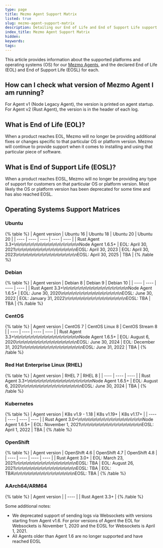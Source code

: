 ```yaml
---
type: page
title: Mezmo Agent Support Matrix
listed: true
slug: mezmo-agent-support-matrix
description: Detailing our End of Life and End of Support Life support for the Mezmo Agent.
index_title: Mezmo Agent Support Matrix
hidden: 
keywords: 
tags: 
---
```





This article provides information about the supported platforms and operating systems (OS) for our [Mezmo Agents](/docs/introducing-the-agent), and the declared End of Life (EOL) and End of Support Life (EOSL) for each.

## How can I check what version of Mezmo Agent I am running?

For Agent v1 (Node Legacy Agent), the version is printed on agent startup. For Agent v2 (Rust Agent), the version is in the header of each log.

## What is End of Life (EOL)?

When a product reaches EOL, Mezmo will no longer be providing additional fixes or changes specific to that particular OS or platform version. Mezmo will continue to provide support when it comes to installing and using that particular piece of software.

## What is End of Support Life (EOSL)?

When a product reaches EOSL, Mezmo will no longer be providing any type of support for customers on that particular OS or platform version. Most likely the OS or platform version has been deprecated for some time and has also reached EOSL.

## Operating Systems Support Matrices

### Ubuntu




{% table %}
| Agent version | Ubuntu 16 | Ubuntu 18 | Ubuntu 20 | Ubuntu 20 | 
| ---- | ---- | ---- | ---- | ---- | 
| Rust Agent 3.3+\n\n\n\n\n\n\n\n\n\n\n\n\n\n\n\n\nNode Agent 1.6.5+ | EOL: April 30, 2021\n\n\n\n\n\n\n\n\n\n\n\n\n\n\n\nEOSL: April 30, 2023 | EOL:  April 30, 2023\n\n\n\n\n\n\n\n\n\n\n\n\n\n\n\nEOSL: April 30, 2025 | TBA | 
{% /table %}

### Debian




{% table %}
| Agent version | Debian 8 | Debian 9 | Debian 10 | 
| ---- | ---- | ---- | ---- | 
| Rust Agent 3.3+\n\n\n\n\n\n\n\n\n\n\n\n\n\n\n\n\nNode Agent 1.6.5+ | EOL: June 30, 2020\n\n\n\n\n\n\n\n\n\n\n\n\n\n\n\nEOSL: June 30, 2022 | EOL: January 31, 2022\n\n\n\n\n\n\n\n\n\n\n\n\n\n\n\nEOSL: TBA | TBA | 
{% /table %}

### CentOS




{% table %}
| Agent version | CentOS 7 | CentOS Linux 8 | CentOS Stream 8 | 
| ---- | ---- | ---- | ---- | 
| Rust Agent 3.3+\n\n\n\n\n\n\n\n\n\n\n\n\n\n\n\n\nNode Agent 1.6.5+ | EOL: August 6, 2020\n\n\n\n\n\n\n\n\n\n\n\n\n\n\n\nEOSL: June 30, 2024 | EOL: December 31, 2021\n\n\n\n\n\n\n\n\n\n\n\n\n\n\n\nEOSL: June 31, 2022 | TBA | 
{% /table %}

### Red Hat Enterprise Linux (RHEL)




{% table %}
| Agent version | RHEL 7 | RHEL 8 | 
| ---- | ---- | ---- | 
| Rust Agent 3.3+\n\n\n\n\n\n\n\n\n\n\n\n\n\n\n\n\nNode Agent 1.6.5+ | EOL: August 6, 2020\n\n\n\n\n\n\n\n\n\n\n\n\n\n\n\nEOSL: June 30, 2024 | TBA | 
{% /table %}

### Kubernetes




{% table %}
| Agent version | K8s v1.9 - 1.18 | K8s v1.19+ | K8s v1.17+ | 
| ---- | ---- | ---- | ---- | 
| Rust Agent 3.0+\n\n\n\n\n\n\n\n\n\n\n\n\n\n\n\n\nNode Agent 1.6.5+ | EOL: November 1, 2021\n\n\n\n\n\n\n\n\n\n\n\n\n\n\n\nEOSL: April 1, 2022 | TBA | 
{% /table %}

### OpenShift




{% table %}
| Agent version | OpenShift 4.6 | OpenShift 4.7 | OpenShift 4.8 | 
| ---- | ---- | ---- | ---- | 
| Rust Agent 3.0+ | EOL: March 23, 2021\n\n\n\n\n\n\n\n\n\n\n\n\n\n\n\nEOSL: TBA | EOL: August 26, 2021\n\n\n\n\n\n\n\n\n\n\n\n\n\n\n\nEOSL: TBA | EOL: TBA\n\n\n\n\n\n\n\n\n\n\n\n\n\n\n\nEOSL: TBA | 
{% /table %}

### AArch64/ARM64




{% table %}
| Agent version | 
| ---- | 
| Rust Agent 3.3+ | 
{% /table %}

Some additional notes:

- We deprecated support of sending logs via Websockets with versions starting from Agent v1.6. For prior versions of Agent the EOL for Websockets is November 1, 2020 and the EOSL for Websockets is April 1, 2021.
- All Agents older than Agent 1.6 are no longer supported and have reached EOSL





